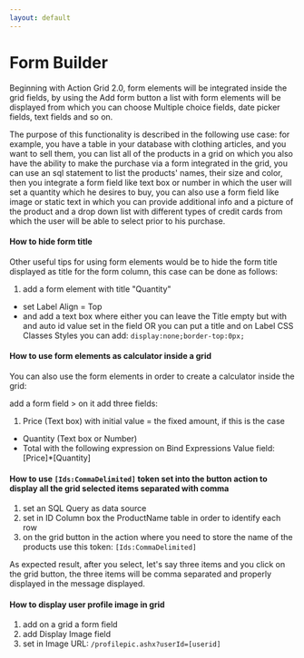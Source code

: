 ```yaml
---
layout: default
---
```

# Form Builder

Beginning with Action Grid 2.0, form elements will be integrated inside the grid fields, by using the Add form button a list with form elements will be displayed from which you can choose Multiple choice fields, date picker fields, text fields and so on.

The purpose of this functionality is described in the following use case: for example, you have a table in your database with clothing articles, and you want to sell them, you can list all of the products in a grid on which you also have the ability to make the purchase via a form integrated in the grid, you can use an sql statement to list the products' names, their size and color, then you integrate a form field like text box or number in which the user will set a quantity which he desires to buy, you can also use a form field like image or static text in which you can provide additional info and a picture of the product and a drop down list with different types of credit cards from which the user will be able to select prior to his purchase.

#### How to hide form title

Other useful tips for using form elements would be to hide the form title displayed as title for the form column, this case can be done as follows:

  1. add a form element with title "Quantity"
  * set Label Align = Top
  * and add a text box where either you can leave the Title empty but with and auto id value set in the field OR you can put a title and on Label CSS Classes Styles you can add: `display:none;border-top:0px;` 

#### How to use form elements as calculator inside a grid

You can also use the form elements in order to create a calculator inside the grid:
  
add a form field > on it add three fields: 
1. Price (Text box) with initial value = the fixed amount, if this is the case
* Quantity (Text box or Number) 
* Total with the following expression on Bind Expressions Value field: [Price]*[Quantity]

#### How to use `[Ids:CommaDelimited]` token set into the button action to display all the grid selected items separated with comma

1. set an SQL Query as data source
2. set in ID Column box the ProductName table in order to identify each row
3. on the grid button in the action where you need to store the name of the products use this token: `[Ids:CommaDelimited]`
   
As expected result, after you select, let's say three items and you click on the grid button, the three items will be comma separated and properly displayed in the message displayed. 

#### How to display user profile image in grid

1. add on a grid a form field
2. add Display Image field
3. set in Image URL: `/profilepic.ashx?userId=[userid]`